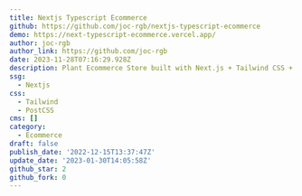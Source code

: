 ```yaml
---
title: Nextjs Typescript Ecommerce
github: https://github.com/joc-rgb/nextjs-typescript-ecommerce
demo: https://next-typescript-ecommerce.vercel.app/
author: joc-rgb
author_link: https://github.com/joc-rgb
date: 2023-11-28T07:16:29.928Z
description: Plant Ecommerce Store built with Next.js + Tailwind CSS + TypeScript
ssg:
  - Nextjs
css:
  - Tailwind
  - PostCSS
cms: []
category:
  - Ecommerce
draft: false
publish_date: '2022-12-15T13:37:47Z'
update_date: '2023-01-30T14:05:58Z'
github_star: 2
github_fork: 0
---
```

